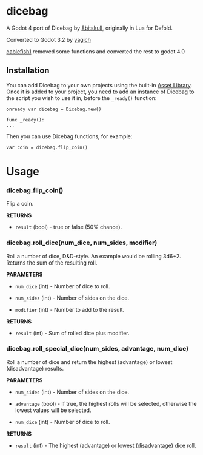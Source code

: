 # dicebag
A Godot 4 port of Dicebag by [8bitskull](https://github.com/8bitskull), originally in Lua for Defold.

Converted to Godot 3.2 by [yagich](https://github.com/yagich)

[cablefish1](https://github.com/cablefish1) removed some functions and converted the rest to godot 4.0


## Installation
You can add Dicebag to your own projects using the built-in [Asset Library](https://docs.godotengine.org/en/latest/community/asset_library/using_assetlib.html#in-the-editor).
Once it is added to your project, you need to add an instance of Dicebag to the script you wish to use it in, before the `_ready()` function:
```
onready var dicebag = Dicebag.new()

func _ready():
...
```
Then you can use Dicebag functions, for example:
```
var coin = dicebag.flip_coin()
```
#  Usage

  

###  dicebag.flip_coin()

Flip a coin.

  

**RETURNS**

* `result` (bool) - true or false (50% chance).

  

###  dicebag.roll_dice(num_dice, num_sides, modifier)

Roll a number of dice, D&D-style. An example would be rolling 3d6+2. Returns the sum of the resulting roll.

  

**PARAMETERS**

* `num_dice` (int) - Number of dice to roll.

* `num_sides` (int) - Number of sides on the dice.

* `modifier` (int) - Number to add to the result.

  

**RETURNS**

* `result` (int) - Sum of rolled dice plus modifier.

  

###  dicebag.roll_special_dice(num_sides, advantage, num_dice)

Roll a number of dice and return the highest (advantage) or lowest (disadvantage) results.

  

**PARAMETERS**

* `num_sides` (int) - Number of sides on the dice.

* `advantage` (bool) - If true, the highest rolls will be selected, otherwise the lowest values will be selected.

* `num_dice` (int) - Number of dice to roll.



  

**RETURNS**

* `result` (int) - The highest (advantage) or lowest (disadvantage) dice roll.
